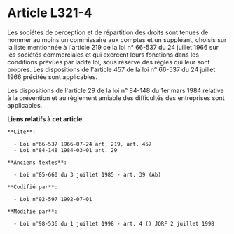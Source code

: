 # Article L321-4

Les sociétés de perception et de répartition des droits sont tenues de nommer au moins un commissaire aux comptes et un
suppléant, choisis sur la liste mentionnée à l'article 219 de la loi n° 66-537 du 24 juillet 1966 sur les sociétés
commerciales et qui exercent leurs fonctions dans les conditions prévues par ladite loi, sous réserve des règles qui leur
sont propres. Les dispositions de l'article 457 de la loi n° 66-537 du 24 juillet 1966 précitée sont applicables.

Les dispositions de l'article 29 de la loi n° 84-148 du 1er mars 1984 relative à la prévention et au règlement amiable des
difficultés des entreprises sont applicables.

**Liens relatifs à cet article**

	**Cite**:

	  - Loi n°66-537 1966-07-24 art. 219, art. 457
	  - Loi n°84-148 1984-03-01 art. 29

	**Anciens textes**:

	  - Loi n°85-660 du 3 juillet 1985 - art. 39 (Ab)

	**Codifié par**:

	  - Loi n°92-597 1992-07-01

	**Modifié par**:

	  - Loi n°98-536 du 1 juillet 1998 - art. 4 () JORF 2 juillet 1998
